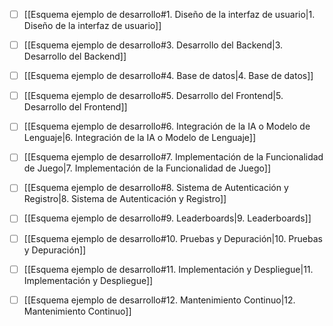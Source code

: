- [ ] [[Esquema ejemplo de desarrollo#1. Diseño de la interfaz de usuario|1. Diseño de la interfaz de usuario]]

- [ ] [[Esquema ejemplo de desarrollo#3. Desarrollo del Backend|3. Desarrollo del Backend]]

- [ ] [[Esquema ejemplo de desarrollo#4. Base de datos|4. Base de datos]]

- [ ] [[Esquema ejemplo de desarrollo#5. Desarrollo del Frontend|5. Desarrollo del Frontend]]

- [ ] [[Esquema ejemplo de desarrollo#6. Integración de la IA o Modelo de Lenguaje|6. Integración de la IA o Modelo de Lenguaje]]

- [ ] [[Esquema ejemplo de desarrollo#7. Implementación de la Funcionalidad de Juego|7. Implementación de la Funcionalidad de Juego]]

- [ ] [[Esquema ejemplo de desarrollo#8. Sistema de Autenticación y Registro|8. Sistema de Autenticación y Registro]]

- [ ] [[Esquema ejemplo de desarrollo#9. Leaderboards|9. Leaderboards]]

- [ ] [[Esquema ejemplo de desarrollo#10. Pruebas y Depuración|10. Pruebas y Depuración]]

- [ ] [[Esquema ejemplo de desarrollo#11. Implementación y Despliegue|11. Implementación y Despliegue]]

- [ ] [[Esquema ejemplo de desarrollo#12. Mantenimiento Continuo|12. Mantenimiento Continuo]]
